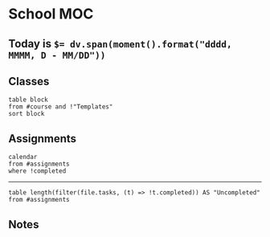 # School MOC

## Today is `$= dv.span(moment().format("dddd, MMMM, D - MM/DD"))`

## Classes

```dataview
table block
from #course and !"Templates"
sort block
```

## Assignments
```dataview
calendar
from #assignments
where !completed
```
---
```dataview
table length(filter(file.tasks, (t) => !t.completed)) AS "Uncompleted"
from #assignments

```

## Notes

